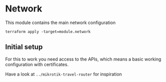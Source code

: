 # Network

This module contains the main network configuration

```shell
terraform apply -target=module.network
```

## Initial setup

For this to work you need access to the APIs, which means a basic working configuration with certificates.

Have a look at `../mikrotik-travel-router` for inspiration
